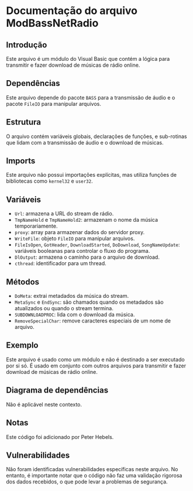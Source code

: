 # Documentação do arquivo ModBassNetRadio

## Introdução

Este arquivo é um módulo do Visual Basic que contém a lógica para transmitir e fazer download de músicas de rádio online.

## Dependências

Este arquivo depende do pacote `BASS` para a transmissão de áudio e o pacote `FileIO` para manipular arquivos.

## Estrutura

O arquivo contém variáveis globais, declarações de funções, e sub-rotinas que lidam com a transmissão de áudio e o download de músicas.

## Imports

Este arquivo não possui importações explícitas, mas utiliza funções de bibliotecas como `kernel32` e `user32`.

## Variáveis

- `Url`: armazena a URL do stream de rádio.
- `TmpNameHold` e `TmpNameHold2`: armazenam o nome da música temporariamente.
- `proxy`: array para armazenar dados do servidor proxy.
- `WriteFile`: objeto `FileIO` para manipular arquivos.
- `FileIsOpen`, `GotHeader`, `DownloadStarted`, `DoDownload`, `SongNameUpdate`: variáveis booleanas para controlar o fluxo do programa.
- `DlOutput`: armazena o caminho para o arquivo de download.
- `cthread`: identificador para um thread.

## Métodos

- `DoMeta`: extrai metadados da música do stream.
- `MetaSync` e `EndSync`: são chamados quando os metadados são atualizados ou quando o stream termina.
- `SUBDOWNLOADPROC`: lida com o download da música.
- `RemoveSpecialChar`: remove caracteres especiais de um nome de arquivo.

## Exemplo

Este arquivo é usado como um módulo e não é destinado a ser executado por si só. É usado em conjunto com outros arquivos para transmitir e fazer download de músicas de rádio online.

## Diagrama de dependências

Não é aplicável neste contexto.

## Notas

Este código foi adicionado por Peter Hebels.

## Vulnerabilidades

Não foram identificadas vulnerabilidades específicas neste arquivo. No entanto, é importante notar que o código não faz uma validação rigorosa dos dados recebidos, o que pode levar a problemas de segurança.